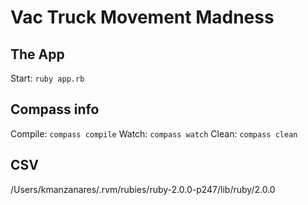 # Vac Truck Movement Madness

## The App

Start: `ruby app.rb`

## Compass info

Compile: `compass compile`
Watch: `compass watch`
Clean: `compass clean`

## CSV

/Users/kmanzanares/.rvm/rubies/ruby-2.0.0-p247/lib/ruby/2.0.0